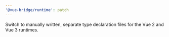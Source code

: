 ```yaml
---
'@vue-bridge/runtime': patch
---
```


Switch to manually written, separate type declaration files for the Vue 2 and Vue 3 runtimes.
